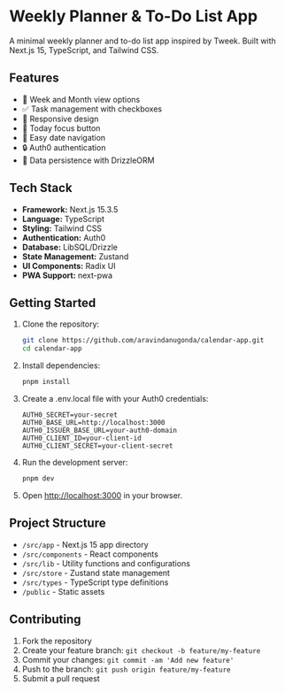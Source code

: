 # Weekly Planner & To-Do List App

A minimal weekly planner and to-do list app inspired by Tweek. Built with Next.js 15, TypeScript, and Tailwind CSS.

## Features

- 📅 Week and Month view options
- ✅ Task management with checkboxes
- 📱 Responsive design
- 🎯 Today focus button
- 📆 Easy date navigation
- 🔒 Auth0 authentication
- 💾 Data persistence with DrizzleORM

## Tech Stack

- **Framework:** Next.js 15.3.5
- **Language:** TypeScript
- **Styling:** Tailwind CSS
- **Authentication:** Auth0
- **Database:** LibSQL/Drizzle
- **State Management:** Zustand
- **UI Components:** Radix UI
- **PWA Support:** next-pwa

## Getting Started

1. Clone the repository:
   ```bash
   git clone https://github.com/aravindanugonda/calendar-app.git
   cd calendar-app
   ```

2. Install dependencies:
   ```bash
   pnpm install
   ```

3. Create a .env.local file with your Auth0 credentials:
   ```
   AUTH0_SECRET=your-secret
   AUTH0_BASE_URL=http://localhost:3000
   AUTH0_ISSUER_BASE_URL=your-auth0-domain
   AUTH0_CLIENT_ID=your-client-id
   AUTH0_CLIENT_SECRET=your-client-secret
   ```

4. Run the development server:
   ```bash
   pnpm dev
   ```

5. Open [http://localhost:3000](http://localhost:3000) in your browser.

## Project Structure

- `/src/app` - Next.js 15 app directory
- `/src/components` - React components
- `/src/lib` - Utility functions and configurations
- `/src/store` - Zustand state management
- `/src/types` - TypeScript type definitions
- `/public` - Static assets

## Contributing

1. Fork the repository
2. Create your feature branch: `git checkout -b feature/my-feature`
3. Commit your changes: `git commit -am 'Add new feature'`
4. Push to the branch: `git push origin feature/my-feature`
5. Submit a pull request
